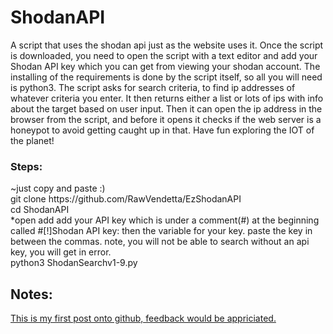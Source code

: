 # ShodanAPI
A script that uses the shodan api just as the website uses it.
Once the script is downloaded, you need to open the script with a text editor and add your Shodan API key which you can get from viewing your shodan account.
The installing of the requirements is done by the script itself, so all you will need is python3.
The script asks for search criteria, to find ip addresses of whatever criteria  you enter. It then returns either a list or lots of ips with info about the target based on user input. Then it can open the ip address in the browser from the script, and before it opens it checks if the web server is a honeypot to avoid getting caught up in that. Have fun exploring the IOT of the planet!

<h3>Steps:</h3>
~just copy and paste :)<br>
git clone https://github.com/RawVendetta/EzShodanAPI<br>
cd ShodanAPI<br>
*open add add your API key which is under a comment(#) at the beginning called #[!]Shodan API key: then the variable for your key. paste the key in between the commas. note, you will not be able to search without an api key, you will get in error.<br>
python3 ShodanSearchv1-9.py<br>

<h2>Notes:</h2>
<u>This is my first post onto github, feedback would be appriciated.<u>
